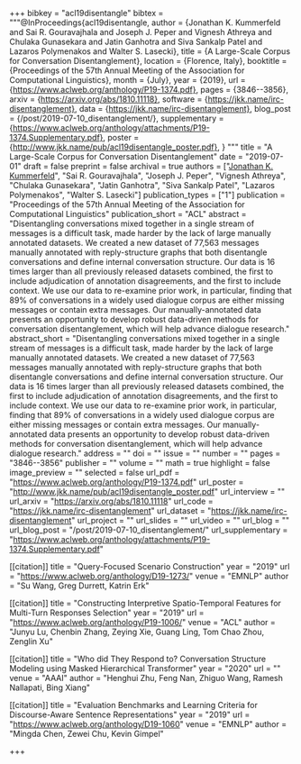+++
bibkey = "acl19disentangle"
bibtex = """@InProceedings{acl19disentangle,
  author    = {Jonathan K. Kummerfeld and Sai R. Gouravajhala and Joseph J. Peper and Vignesh Athreya and Chulaka Gunasekara and Jatin Ganhotra and Siva Sankalp Patel and Lazaros Polymenakos and Walter S. Lasecki},
  title     = {A Large-Scale Corpus for Conversation Disentanglement},
  location  = {Florence, Italy},
  booktitle = {Proceedings of the 57th Annual Meeting of the Association for Computational Linguistics},
  month     = {July},
  year      = {2019},
  url       = {https://www.aclweb.org/anthology/P19-1374.pdf},
  pages     = {3846--3856},
  arxiv     = {https://arxiv.org/abs/1810.11118},
  software  = {https://jkk.name/irc-disentanglement},
  data      = {https://jkk.name/irc-disentanglement},
  blog_post = {/post/2019-07-10_disentanglement/},
  supplementary = {https://www.aclweb.org/anthology/attachments/P19-1374.Supplementary.pdf},
  poster    = {http://www.jkk.name/pub/acl19disentangle_poster.pdf},
}
"""
title = "A Large-Scale Corpus for Conversation Disentanglement"
date = "2019-07-01"
draft = false
preprint = false
archival = true
authors = ["<span style='text-decoration:underline;'>Jonathan K. Kummerfeld</span>", "Sai R. Gouravajhala", "Joseph J. Peper", "Vignesh Athreya", "Chulaka Gunasekara", "Jatin Ganhotra", "Siva Sankalp Patel", "Lazaros Polymenakos", "Walter S. Lasecki"]
publication_types = ["1"]
publication = "Proceedings of the 57th Annual Meeting of the Association for Computational Linguistics"
publication_short = "ACL"
abstract = "Disentangling conversations mixed together in a single stream of messages is a difficult task, made harder by the lack of large manually annotated datasets. We created a new dataset of 77,563 messages manually annotated with reply-structure graphs that both disentangle conversations and define internal conversation structure. Our data is 16 times larger than all previously released datasets combined, the first to include adjudication of annotation disagreements, and the first to include context. We use our data to re-examine prior work, in particular, finding that 89% of conversations in a widely used dialogue corpus are either missing messages or contain extra messages. Our manually-annotated data presents an opportunity to develop robust data-driven methods for conversation disentanglement, which will help advance dialogue research."
abstract_short = "Disentangling conversations mixed together in a single stream of messages is a difficult task, made harder by the lack of large manually annotated datasets. We created a new dataset of 77,563 messages manually annotated with reply-structure graphs that both disentangle conversations and define internal conversation structure. Our data is 16 times larger than all previously released datasets combined, the first to include adjudication of annotation disagreements, and the first to include context. We use our data to re-examine prior work, in particular, finding that 89% of conversations in a widely used dialogue corpus are either missing messages or contain extra messages. Our manually-annotated data presents an opportunity to develop robust data-driven methods for conversation disentanglement, which will help advance dialogue research."
address = ""
doi = ""
issue = ""
number = ""
pages = "3846--3856"
publisher = ""
volume = ""
math = true
highlight = false
image_preview = ""
selected = false
url_pdf = "https://www.aclweb.org/anthology/P19-1374.pdf"
url_poster = "http://www.jkk.name/pub/acl19disentangle_poster.pdf"
url_interview = ""
url_arxiv = "https://arxiv.org/abs/1810.11118"
url_code = "https://jkk.name/irc-disentanglement"
url_dataset = "https://jkk.name/irc-disentanglement"
url_project = ""
url_slides = ""
url_video = ""
url_blog = ""
url_blog_post = "/post/2019-07-10_disentanglement/"
url_supplementary = "https://www.aclweb.org/anthology/attachments/P19-1374.Supplementary.pdf"

[[citation]]
title = "Query-Focused Scenario Construction"
year = "2019"
url = "https://www.aclweb.org/anthology/D19-1273/"
venue = "EMNLP"
author = "Su Wang, Greg Durrett, Katrin Erk"

[[citation]]
title = "Constructing Interpretive Spatio-Temporal Features for Multi-Turn Responses Selection"
year = "2019"
url = "https://www.aclweb.org/anthology/P19-1006/"
venue = "ACL"
author = "Junyu Lu, Chenbin Zhang, Zeying Xie, Guang Ling, Tom Chao Zhou, Zenglin Xu"

[[citation]]
title = "Who did They Respond to? Conversation Structure Modeling using Masked Hierarchical Transformer"
year = "2020"
url = ""
venue = "AAAI"
author = "Henghui Zhu, Feng Nan, Zhiguo Wang, Ramesh Nallapati, Bing Xiang"

[[citation]]
title = "Evaluation Benchmarks and Learning Criteria for Discourse-Aware Sentence Representations"
year = "2019"
url = "https://www.aclweb.org/anthology/D19-1060"
venue = "EMNLP"
author = "Mingda Chen, Zewei Chu, Kevin Gimpel"


+++